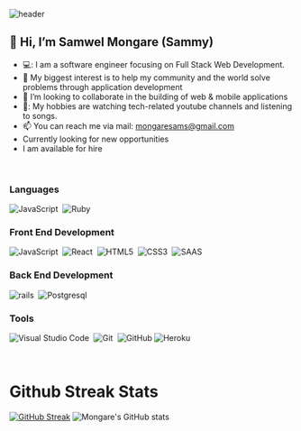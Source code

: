 
   ![header](./gh-header.jpg)

<h2>👋 Hi, I’m<b> Samwel Mongare (Sammy)</b></h2>

- 💻: I am a software engineer focusing on Full Stack Web Development.
- 👀 My biggest interest is to help my community and the world solve problems through application development
- 💞️ I’m looking to collaborate in the building of web & mobile applications
- 🎵: My hobbies are watching tech-related youtube channels and listening to songs.
- 📫 You can reach me via mail: mongaresams@gmail.com
- Currently looking for new opportunities
- I am available for hire
</br>

### Languages
![JavaScript](https://icongr.am/devicon/javascript-original.svg?size=50&color=currentColor)&nbsp;
![Ruby](https://icongr.am/devicon/ruby-original.svg?size=50&color=currentColor)&nbsp;

### Front End Development
![JavaScript](https://icongr.am/devicon/javascript-original.svg?size=50&color=currentColor)&nbsp;
![React](https://icongr.am/devicon/react-original.svg?size=50&color=currentColor)&nbsp;
![HTML5](https://icongr.am/devicon/html5-original.svg?size=50&color=currentColor)&nbsp;
![CSS3](https://icongr.am/devicon/css3-original.svg?size=50&color=currentColor)&nbsp;
![SAAS](https://icongr.am/devicon/sass-original.svg?size=50&color=currentColor)&nbsp;
### Back End Development
![rails](https://icongr.am/devicon/rails-original-wordmark.svg?size=53&color=currentColor)&nbsp;
![Postgresql](https://icongr.am/devicon/postgresql-original.svg?size=50&color=currentColor)&nbsp;

### Tools
![Visual Studio Code](https://icongr.am/devicon/visualstudio-plain.svg?size=50&color="blue")&nbsp;
![Git](https://icongr.am/devicon/git-original.svg?size=50&color=currentColor)&nbsp;
![GitHub](https://icongr.am/devicon/github-original-wordmark.svg?size=50&color="white")
![Heroku](https://icongr.am/devicon/heroku-original.svg?size=50color=currentColor)&nbsp;

</br>
  
# Github Streak Stats

[![GitHub Streak](http://github-readme-streak-stats.herokuapp.com?user=samwel-mongare&date_format=M%20j%5B%2C%20Y%5D)]() 
![Mongare's GitHub stats](https://github-readme-stats.vercel.app/api?username=samwel-mongare&show_icons=true&theme=radical)
</br>
